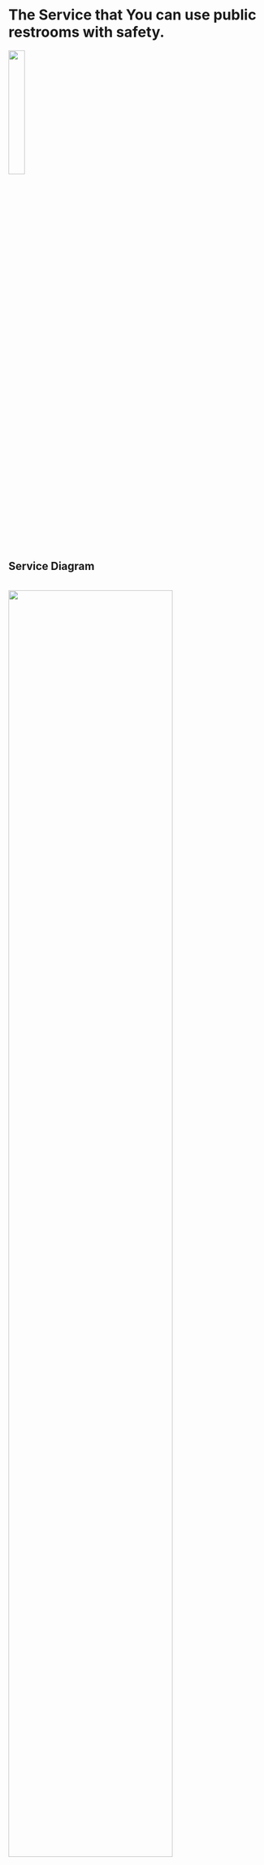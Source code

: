 <h1>The Service that You can use public restrooms with safety.</h1>

<img src="https://mplatform.seoul.go.kr/upload/contest/app/stillcut/20181206/1544070567239TQZLNWR20X6LJLA5YAL05TYVO.jpg" width="25%"></img>

<h2>Service Diagram</h2><br>
<img src="https://user-images.githubusercontent.com/8165219/50752473-c1a6c200-1291-11e9-9b04-9acb2837c940.png" width="80%"></img>

<h2>Feature</h2><br>

<h3>1. Search for nearby toilets</h3>

: Using the GPS function, find the restroom nearby. If you click on the desired toilet on the map, you can check the contents of the security officer's inspection, the date of the recent inspection, and information about the safety of the bathroom.

<h3>2. Record the inspection results of the security officer</h3>
  
: Using NFC tags, the security officer can set the level of safety in the bathroom or record the inspection.

<h3>3. Secret Camera Report</h3>

<h3>Link</h3>
https://mplatform.seoul.go.kr/w/contest/award/2018/nominee/selectNominee.do
